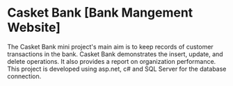 # Casket Bank [Bank Mangement Website]

The Casket Bank mini project's main aim is to keep records of customer transactions in the bank. Casket Bank demonstrates the insert, update, and delete operations. It also provides a report on organization performance. This project is developed using asp.net, c# and SQL Server for the database connection.
